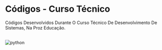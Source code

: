 # Códigos - Curso Técnico

Códigos Desenvolvidos Durante O Curso Técnico De Desenvolvimento De Sistemas, Na Proz Educação.

<div style="display: inline_block"><br/> 
    <img align="center" alt="python" src="https://img.shields.io/badge/Python-14354C?style=for-the-badge&logo=python&logoColor=white"/>
</div>
